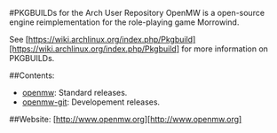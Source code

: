 #PKGBUILDs for the Arch User Repository
OpenMW is a open-source engine reimplementation for the role-playing game Morrowind.
 
See [https://wiki.archlinux.org/index.php/Pkgbuild][https://wiki.archlinux.org/index.php/Pkgbuild] for more information on PKGBUILDs.
 
##Contents:
 
- [openmw]: Standard releases.
- [openmw-git]: Developement releases.
 
##Website:
[http://www.openmw.org][http://www.openmw.org]
 
[http://www.openmw.org]: http://www.openmw.org
[https://wiki.archlinux.org/index.php/Pkgbuild]: https://wiki.archlinux.org/index.php/Pkgbuild
[openmw]: https://aur.archlinux.org/packages.php?ID=21419
[openmw-git]: https://aur.archlinux.org/packages.php?ID=45102
